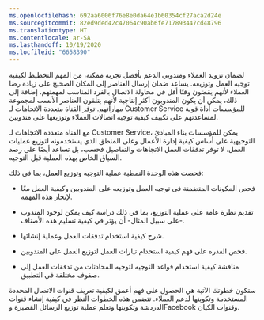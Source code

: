 ```yaml
---
ms.openlocfilehash: 692aa6006f76e8e0da64e1b60354cf27aca2d24e
ms.sourcegitcommit: 82ed9ded42c47064c90ab6fe717893447cd48796
ms.translationtype: HT
ms.contentlocale: ar-SA
ms.lasthandoff: 10/19/2020
ms.locfileid: "6658390"
---
```

لضمان تزويد العملاء ومندوبي الدعم بأفضل تجربة ممكنة، من المهم التخطيط لكيفية توجيه العمل وتوزيعه. يساعد ضمان إرسال العناصر إلى المكان الصحيح على زيادة رضا العملاء لأنهم يقضون وقتًا أقل في محاولة الاتصال بالفرد المناسب لمهمتهم. إضافة إلى ذلك، يمكن أن يكون المندوبون أكثر إنتاجية لأنهم يتلقون العناصر الأنسب لمجموعة مهاراتهم.
توفر القناة متعددة الاتجاهات لـ Customer Service للمؤسسات أداة قوية لمساعدتهم على تكييف كيفية توجيه اتصالات العملاء وتوزيعها على مندوبين.

مع القناة متعددة الاتجاهات لـ Customer Service، يمكن للمؤسسات بناء المبادئ التوجيهية على أساس كيفية إدارة الأعمال وعلى المنطق الذي يستخدمونه لتوزيع عمليات العمل. لا توفر تدفقات العمل الاتجاهات والتفاصيل فحسب، بل تساعد أيضًا على رصد السياق الخاص بهذه العملية قبل التوجيه.

فحصت هذه الوحدة النمطية عملية التوجيه وتوزيع العمل، بما في ذلك:

-   فحص المكونات المتضمنة في توجيه العمل وتوزيعه على المندوبين وكيفية العمل معًا لإنجاز هذه المهمة.

-   تقديم نظرة عامة على عملية التوزيع، بما في ذلك دراسة كيف يمكن لوجود المندوب -على سبيل المثال- أن يؤثر في كيفية تسليم هذه الأصناف.

-   شرح كيفية استخدام تدفقات العمل وعملية إنشائها.

-   فحص القدرة على فهم كيفية استخدام تيارات العمل لتوزيع العمل على المندوبين.

-   مناقشة كيفية استخدام قواعد التوجيه لتوجيه المحادثات من تدفقات العمل إلى صفوف مختلفة في التطبيق.

ستكون خطوتك الآتية هي الحصول على فهم أعمق لكيفية تعريف قنوات الاتصال المحددة المستخدمة وتكوينها لدعم العملاء. تتضمن هذه الخطوات النظر في كيفية إنشاء قنوات الدردشة وتكوينها وتعلم عملية توزيع الرسائل القصيرة وFacebook وقنوات الكيان.

